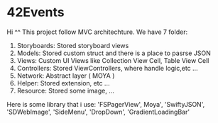 # 42Events
Hi ^^
This project follow MVC architechture. 
We have 7 folder:
1. Storyboards: Stored storyboard views
2. Models: Stored custom struct and there is a place to pasrse JSON
3. Views: Custom UI Views like Collection View Cell, Table View Cell
4. Controllers: Stored ViewControllers, where handle logic,etc ...
5. Network: Abstract layer ( MOYA )
6. Helper: Stored extension, etc ...
7. Resource: Stored some image, ...

Here is some library that i use:
'FSPagerView', Moya', 'SwiftyJSON', 'SDWebImage', 'SideMenu', 'DropDown', 'GradientLoadingBar'
